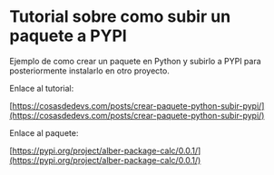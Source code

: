 # Tutorial sobre como subir un paquete a PYPI

Ejemplo de como crear un paquete en Python y subirlo a PYPI para posteriormente instalarlo en otro proyecto.

Enlace al tutorial:

[https://cosasdedevs.com/posts/crear-paquete-python-subir-pypi/](https://cosasdedevs.com/posts/crear-paquete-python-subir-pypi/)

Enlace al paquete:

[https://pypi.org/project/alber-package-calc/0.0.1/](https://pypi.org/project/alber-package-calc/0.0.1/)